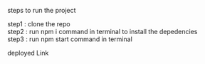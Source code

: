 steps to run the project


step1 : clone the repo
<br>
step2 : run npm i command in terminal to install the depedencies
<br>
step3 : run npm start command in terminal
<br>

deployed Link
<br>
<a href="https://645567f1338faa0649529044--funny-baklava-49877a.netlify.app/"></a>
